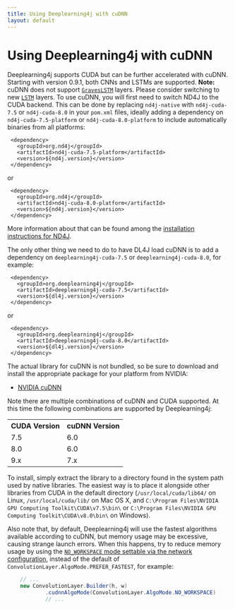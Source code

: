 ```yaml
---
title: Using Deeplearning4j with cuDNN
layout: default
---
```


# Using Deeplearning4j with cuDNN

Deeplearning4j supports CUDA but can be further accelerated with cuDNN. Starting with version 0.9.1, both CNNs and LSTMs are supported. **Note:** cuDNN does not support [`GravesLSTM`](https://deeplearning4j.org/doc/org/deeplearning4j/nn/conf/layers/GravesLSTM.html) layers. Please consider switching to new [`LSTM`](https://deeplearning4j.org/doc/org/deeplearning4j/nn/conf/layers/LSTM.html) layers. To use cuDNN, you will first need to switch ND4J to the CUDA backend. This can be done by replacing `nd4j-native` with `nd4j-cuda-7.5` or `nd4j-cuda-8.0` in your `pom.xml` files, ideally adding a dependency on `nd4j-cuda-7.5-platform` or `nd4j-cuda-8.0-platform` to include automatically binaries from all platforms:

	 <dependency>
	   <groupId>org.nd4j</groupId>
	   <artifactId>nd4j-cuda-7.5-platform</artifactId>
	   <version>${nd4j.version}</version>
	 </dependency>

or

	 <dependency>
	   <groupId>org.nd4j</groupId>
	   <artifactId>nd4j-cuda-8.0-platform</artifactId>
	   <version>${nd4j.version}</version>
	 </dependency>

More information about that can be found among the [installation instructions for ND4J](http://nd4j.org/getstarted).

The only other thing we need to do to have DL4J load cuDNN is to add a dependency on `deeplearning4j-cuda-7.5` or `deeplearning4j-cuda-8.0`, for example:

	 <dependency>
	   <groupId>org.deeplearning4j</groupId>
	   <artifactId>deeplearning4j-cuda-7.5</artifactId>
	   <version>${dl4j.version}</version>
	 </dependency>

or

	 <dependency>
	   <groupId>org.deeplearning4j</groupId>
	   <artifactId>deeplearning4j-cuda-8.0</artifactId>
	   <version>${dl4j.version}</version>
	 </dependency>

The actual library for cuDNN is not bundled, so be sure to download and install the appropriate package for your platform from NVIDIA:

* [NVIDIA cuDNN](https://developer.nvidia.com/cudnn)

Note there are multiple combinations of cuDNN and CUDA supported. At this time the following combinations are supported by Deeplearning4j:
<table style="width:60%">
	<tr>
		<th>CUDA Version</th>
		<th>cuDNN Version</th>
	</tr>
	<tr><td>7.5</td><td>6.0</td></tr>
	<tr><td>8.0</td><td>6.0</td></tr>
	<tr><td>9.x</td><td>7.x</td></tr>
</table>

 
 To install, simply extract the library to a directory found in the system path used by native libraries. The easiest way is to place it alongside other libraries from CUDA in the default directory (`/usr/local/cuda/lib64/` on Linux, `/usr/local/cuda/lib/` on Mac OS X, and `C:\Program Files\NVIDIA GPU Computing Toolkit\CUDA\v7.5\bin\` or `C:\Program Files\NVIDIA GPU Computing Toolkit\CUDA\v8.0\bin\` on Windows).

Also note that, by default, Deeplearning4j will use the fastest algorithms available according to cuDNN, but memory usage may be excessive, causing strange launch errors. When this happens, try to reduce memory usage by using the [`NO_WORKSPACE` mode settable via the network configuration](https://deeplearning4j.org/doc/org/deeplearning4j/nn/conf/layers/ConvolutionLayer.Builder.html#cudnnAlgoMode-org.deeplearning4j.nn.conf.layers.ConvolutionLayer.AlgoMode-), instead of the default of `ConvolutionLayer.AlgoMode.PREFER_FASTEST`, for example:

```java
    // ...
    new ConvolutionLayer.Builder(h, w)
            .cudnnAlgoMode(ConvolutionLayer.AlgoMode.NO_WORKSPACE)
            // ...

```

